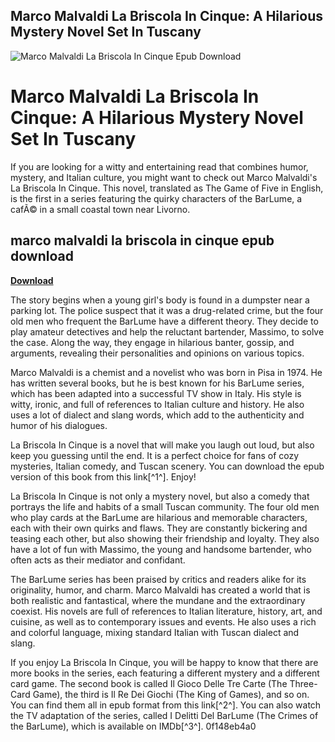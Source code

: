 ## Marco Malvaldi La Briscola In Cinque: A Hilarious Mystery Novel Set In Tuscany

 
![Marco Malvaldi La Briscola In Cinque Epub Download](https://encrypted-tbn1.gstatic.com/images?q=tbn:ANd9GcT78Kv8rTAkQbaPzfWT_ZxK0af_yWpWK4suCnRsKbc3iE9jz_ptUOL4RhY)

 
# Marco Malvaldi La Briscola In Cinque: A Hilarious Mystery Novel Set In Tuscany
  
If you are looking for a witty and entertaining read that combines humor, mystery, and Italian culture, you might want to check out Marco Malvaldi's La Briscola In Cinque. This novel, translated as The Game of Five in English, is the first in a series featuring the quirky characters of the BarLume, a cafÃ© in a small coastal town near Livorno.
 
## marco malvaldi la briscola in cinque epub download


[**Download**](https://www.google.com/url?q=https%3A%2F%2Furluso.com%2F2tKIzQ&sa=D&sntz=1&usg=AOvVaw1iepfGy17hHGk1J2YB3g4M)

  
The story begins when a young girl's body is found in a dumpster near a parking lot. The police suspect that it was a drug-related crime, but the four old men who frequent the BarLume have a different theory. They decide to play amateur detectives and help the reluctant bartender, Massimo, to solve the case. Along the way, they engage in hilarious banter, gossip, and arguments, revealing their personalities and opinions on various topics.
  
Marco Malvaldi is a chemist and a novelist who was born in Pisa in 1974. He has written several books, but he is best known for his BarLume series, which has been adapted into a successful TV show in Italy. His style is witty, ironic, and full of references to Italian culture and history. He also uses a lot of dialect and slang words, which add to the authenticity and humor of his dialogues.
  
La Briscola In Cinque is a novel that will make you laugh out loud, but also keep you guessing until the end. It is a perfect choice for fans of cozy mysteries, Italian comedy, and Tuscan scenery. You can download the epub version of this book from this link[^1^]. Enjoy!
  
La Briscola In Cinque is not only a mystery novel, but also a comedy that portrays the life and habits of a small Tuscan community. The four old men who play cards at the BarLume are hilarious and memorable characters, each with their own quirks and flaws. They are constantly bickering and teasing each other, but also showing their friendship and loyalty. They also have a lot of fun with Massimo, the young and handsome bartender, who often acts as their mediator and confidant.
  
The BarLume series has been praised by critics and readers alike for its originality, humor, and charm. Marco Malvaldi has created a world that is both realistic and fantastical, where the mundane and the extraordinary coexist. His novels are full of references to Italian literature, history, art, and cuisine, as well as to contemporary issues and events. He also uses a rich and colorful language, mixing standard Italian with Tuscan dialect and slang.
  
If you enjoy La Briscola In Cinque, you will be happy to know that there are more books in the series, each featuring a different mystery and a different card game. The second book is called Il Gioco Delle Tre Carte (The Three-Card Game), the third is Il Re Dei Giochi (The King of Games), and so on. You can find them all in epub format from this link[^2^]. You can also watch the TV adaptation of the series, called I Delitti Del BarLume (The Crimes of the BarLume), which is available on IMDb[^3^].
 0f148eb4a0
